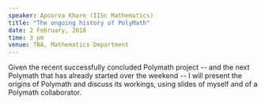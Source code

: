 ```yaml
---
speaker: Apoorva Khare (IISc Mathematics)
title: "The ongoing history of PolyMath"
date: 2 February, 2018
time: 3 pm
venue: TBA, Mathematics Department
---
```


Given the recent successfully concluded Polymath project -- and
the next Polymath that has already started over the weekend -- I
will present the origins of Polymath and discuss its workings,
using slides of myself and of a Polymath collaborator.
